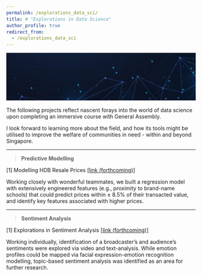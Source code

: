 ```yaml
---
permalink: /explorations_data_sci/
title: # "Explorations in Data Science"
author_profile: true
redirect_from:
  - /explorations_data_sci
---
```


![Banner](/images/explorations-in-data-sci_banner.jpg)

The following projects reflect nascent forays into the world of data science upon completing an immersive course with General Assembly. 

I look forward to learning more about the field, and how its tools might be utilised to improve the welfare of communities in need - within and beyond Singapore.

---

> <b>Predictive Modelling </b>

[1] Modelling HDB Resale Prices [[link (forthcoming)]](-)

Working closely with wonderful teammates, we built a regression model with extensively engineered features (e.g., proximity to brand-name schools) that could predict prices within ± 8.5% of their transacted value, and identify key features associated with higher prices.

---

> <b>Sentiment Analysis</b>

[1] Explorations in Sentiment Analysis [[link (forthcoming)]](-)

Working individually, identification of a broadcaster’s and audience’s sentiments were explored via video and text-analysis. While emotion profiles could be mapped via facial expression-emotion recognition modelling, topic-based sentiment analysis was identified as an area for further research.